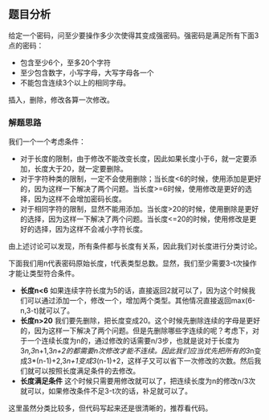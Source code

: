 ## 题目分析

给定一个密码，问至少要操作多少次使得其变成强密码。强密码是满足所有下面3点的密码：
* 包含至少6个，至多20个字符
* 至少包含数字，小写字母，大写字母各一个
* 不能包含连续3个以上的相同字母。

插入，删除，修改各算一次修改。

### 解题思路

我们一个一个考虑条件：
* 对于长度的限制，由于修改不能改变长度，因此如果长度小于6，就一定要添加，长度大于20，就一定要删除。
* 对于字符种类的限制，一定不会使用删除；当长度<6的时候，使用添加是更好的，因为这样一下解决了两个问题。当长度>=6时候，使用修改是更好的选择，因为这样不会增加密码长度。
* 对于相同字符的限制，显然不能用添加。当长度>20的时候，使用删除是更好的选择，因为这样一下解决了两个问题。当长度<=20的时候，使用修改是更好的选择，因为这样不会减小字符长度。

由上述讨论可以发现，所有条件都与长度有关系，因此我们对长度进行分类讨论。

下面我们用n代表密码原始长度，t代表类型总数。显然，我们至少需要3-t次操作才能让类型符合条件。
- __长度n<6__  如果连续字符长度为5的话，直接返回2就可以了，因为这个时候我们可以通过添加一个，修改一个，增加两个类型。其他情况直接返回max(6-n,3-t)就可以了。
- __长度n>20__ 我们要先删除，把长度变成20。这个时候先删除连续的字母是更好的，因为这样一下解决了两个问题。但是先删除哪些字连续的呢？考虑下，对于一个连续长度为n的，通过修改的话需要n/3步，也就是说对于长度为3*n,3*n+1,3*n+2的都需要n次修改才能不连续。因此我们应当优先把所有的3*n变成3*(n-1)+2,3*n+1变成3*(n-1)+2，这样子又可以省下一次修改的次数。然后我们就可以按照长度满足条件的去修改。
-  __长度满足条件__ 这个时候只需要用修改就可以了，把连续长度为n的修改n/3次就可以，如果修改条件不足3-t次的话，补足就可以了。

这里虽然分类比较多，但代码写起来还是很清晰的，推荐看代码。
